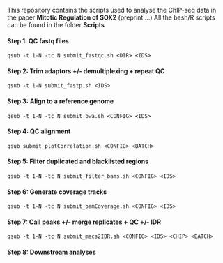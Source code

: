 This repository contains the scripts used to analyse the ChIP-seq data in the paper **Mitotic Regulation of SOX2** (preprint ...)
All the bash/R scripts can be found in the folder **Scripts**

#### Step 1: QC fastq files
`qsub -t 1-N -tc N submit_fastqc.sh <DIR> <IDS>`
#### Step 2: Trim adaptors +/- demultiplexing + repeat QC
`qsub -t 1-N submit_fastp.sh <IDS>`
#### Step 3: Align to a reference genome
`qsub -t 1-N -tc N submit_bwa.sh <CONFIG> <IDS>`
#### Step 4: QC alignment
`qsub submit_plotCorrelation.sh <CONFIG> <BATCH>`
#### Step 5: Filter duplicated and blacklisted regions
`qsub -t 1-N -tc N submit_filter_bams.sh <CONFIG> <IDS>`
#### Step 6: Generate coverage tracks
`qsub -t 1-N -tc N submit_bamCoverage.sh <CONFIG> <IDS>`
#### Step 7: Call peaks +/- merge replicates + QC +/- IDR
`qsub -t 1-N -tc N submit_macs2IDR.sh <CONFIG> <IDS> <CHIP> <BATCH>`
#### Step 8: Downstream analyses



